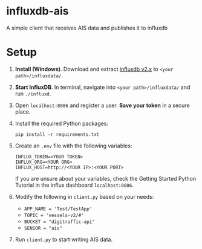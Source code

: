 # influxdb-ais
A simple client that receives AIS data and publishes it to influxdb

# Setup
1. **Install (Windows)**. Download and extract [influxdb v2.x](https://docs.influxdata.com/influxdb/v2/install/) to `<your path>/influxdata/`.

2. **Start InfluxDB**. In terminal, navigate into `<your path>/influxdata/` and run `./influxd`.

3. Open `localhost:8086` and register a user. **Save your token** in a secure place.

4. Install the required Python packages:
   ```
   pip install -r requirements.txt
   ```

5. Create an `.env` file with the following variables:
   ```
   INFLUX_TOKEN=<YOUR TOKEN>
   INFLUX_ORG=<YOUR ORG>
   INFLUX_HOST=http://<YOUR IP>:<YOUR PORT>
   ```

   If you are unsure about your variables, check the Getting Started Python Tutorial in the influx dashboard `localhost:8086`.

6. Modify the following in `client.py` based on your needs:
   - `APP_NAME = 'Test/TestApp'`
   - `TOPIC = 'vessels-v2/#'`
   - `BUCKET = "digitraffic-api"`
   - `SENSOR = "ais"`

7. Run `client.py` to start writing AIS data.


